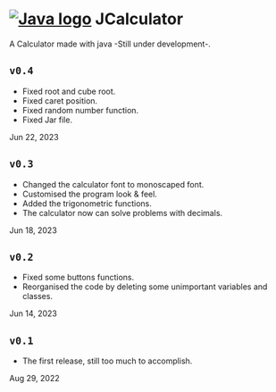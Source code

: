 # [![Java logo](https://github.com/iAhmadGad/Calculator.Java/blob/main/imgs/java-logo.png)]() JCalculator
A Calculator made with java -Still under development-.
## `v0.4`
- Fixed root and cube root.
- Fixed caret position.
- Fixed random number function.
- Fixed Jar file.

Jun 22, 2023
## `v0.3`
- Changed the calculator font to monoscaped font.
- Customised the program look & feel.
- Added the trigonometric functions.
- The calculator now can solve problems with decimals.

Jun 18, 2023
## `v0.2`
- Fixed some buttons functions.
- Reorganised the code by deleting some unimportant variables and classes.

 Jun 14, 2023
## `v0.1`
- The first release, still too much to accomplish.

Aug 29, 2022

